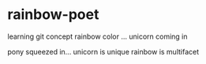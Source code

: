 # rainbow-poet
learning git concept
rainbow color
...
unicorn coming in

pony squeezed in...
unicorn is unique
rainbow is multifacet

